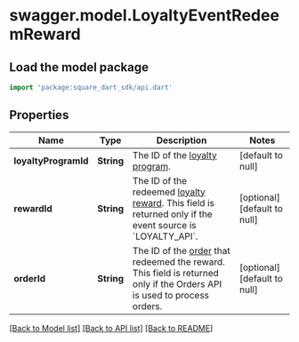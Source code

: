 # swagger.model.LoyaltyEventRedeemReward

## Load the model package
```dart
import 'package:square_dart_sdk/api.dart'
```

## Properties
Name | Type | Description | Notes
------------ | ------------- | ------------- | -------------
**loyaltyProgramId** | **String** | The ID of the [loyalty program](https://developer.squareup.com/reference/square_2023-12-13/objects/LoyaltyProgram). | [default to null]
**rewardId** | **String** | The ID of the redeemed [loyalty reward](https://developer.squareup.com/reference/square_2023-12-13/objects/LoyaltyReward). This field is returned only if the event source is &#x60;LOYALTY_API&#x60;. | [optional] [default to null]
**orderId** | **String** | The ID of the [order](https://developer.squareup.com/reference/square_2023-12-13/objects/Order) that redeemed the reward. This field is returned only if the Orders API is used to process orders. | [optional] [default to null]

[[Back to Model list]](../README.md#documentation-for-models) [[Back to API list]](../README.md#documentation-for-api-endpoints) [[Back to README]](../README.md)

